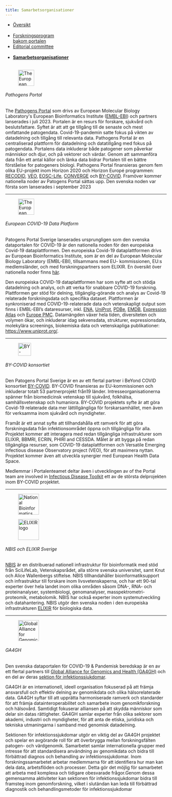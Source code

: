 ```yaml
---
title: Samarbetsorganisationer
---
```


<div class="mb-4">
  <ul class="nav nav-tabs nav-justified">
    <li class="nav-item">
      <a class="nav-link" href="../">Översikt<br><br></a>
    </li>
    <li class="nav-item">
      <a class="nav-link" href="../organisations_and_programs/">Forskningsprogram<br>bakom portalen</a>
    </li>
    <li class="nav-item">
      <a class="nav-link" href="../editorial_committee">Editorial committee<br><br></a>
    </li>
    <li class="nav-item">
      <a class="nav-link active" href="#"><b>Samarbetsorganisationer<br><br></b></a>
    </li>
  </ul>
</div>

<div class="row">
  <div class="col-sm-12 col-md-12 col-lg-3">
    <figure class="figure">
      <img height="50" alt="The European COVID-19 Data Platform logo" src="/img/site_logo/eml_pathogens_logo.svg">
    </figure>
  </div>
  <div class="col-sm-12 col-md-12 col-lg-9">
  <h6>Pathogens Portal</h6>
    <p>The <a href="https://www.pathogensportal.org/" target="_blank">Pathogens Portal</a> som drivs av European Molecular Biology Laboratory's European Bioinformatics Institute (<a href="https://www.ebi.ac.uk/" target="_blank">EMBL-EBI</a>) och partners lanserades i juli 2023. Portalen är en resurs för forskare, sjukvård och beslutsfattare. Syftet är att att ge tillgång till de senaste och mest omfattande patogendata. Covid-19-pandemin satte fokus på vikten av datadelning och tillgång till relevanta data. Pathogens Portal är en centraliserad plattform för datadelning och datatillgång med fokus på patogendata. Portalens  data inkluderar både patogener som påverkar människor och djur, och på vektorer och värdar. Genom att sammanföra data från ett antal källor och länka data bidrar Portalen till en bättre förståelse for patogeners biologi. Pathogens Portal finansieras genom fem olika EU-projekt inom Horizon 2020 och Horizon Europé programmen: <a href="https://recodid.eu/" target="_blank">RECODID</a>, <a href="https://www.veo-europe.eu/" target="_blank">VEO</a>, <a href="https://www.eosc-life.eu/" target="_blank">EOSC-Life</a>, <a href="https://elixir-europe.org/about-us/how-funded/eu-projects/converge" target="_blank">CONVERGE</a> och <a href="https://by-covid.org/" target="_blank">BY-COVID</a>. Framöver kommer nationella noder av Patogens Portal sättas upp. Den svenska noden var första som lanserades i september 2023</p>
  </div>
</div>
<hr class="faded" />

<div class="row mt-3">
  <div class="col-sm-12 col-md-12 col-lg-3">
    <figure class="figure">
      <img height="50" alt="The European COVID-19 Data Platform logo" src="/img/logos/european_covid19dataportal.svg">
    </figure>
  </div>
  <div class="col-sm-12 col-md-12 col-lg-9">
    <h6>European COVID-19 Data Platform</h6>
    <p>Patogens Portal Sverige lanserades ursprungligen som den svenska dataportalen för COVID-19 är den nationella noden för den europeiska Covid-19 dataplattformen. Den europeiska Covid-19 dataplattformen drivs av European Bioinformatics Institute, som är en del av European Molecular Biology Laboratory (EMBL-EBI), tillsammans med EU- kommissionen, EU:s medlemsländer, och med forskningspartners som ELIXIR. En översikt över nationella noder finns <a href="https://covid19dataportal.se/partners/" target="_blank">här</a>.</p>
    <p>Den europeiska COVID-19 dataplattformen har som syfte att och stödja datadelning och analys, och att verka för snabbare COVID-19 forskning. Plattformen ger stöd för delning, tillgänglig-görande och analys av Covid-19 relaterade forskningsdata och specifika dataset. Plattformen är synkroniserad med COVID-19-relaterade data och vetenskapligt output som finns i EMBL-EBI’s dataresurser, inkl. <a href="https://www.ebi.ac.uk/ena/browser/" target="_blank">ENA</a>, <a href="https://www.uniprot.org/" target="_blank">UniProt</a>, <a href="https://www.ebi.ac.uk/pdbe/" target="_blank">PDBe</a>, <a href="https://www.ebi.ac.uk/emdb/" target="_blank">EMDB</a>, <a href="https://www.ebi.ac.uk/gxa/home" target="_blank">Expression Atlas</a> och <a href="https://europepmc.org/" target="_blank">Europe PMC</a>. Datamängden växer hela tiden, diversiteten och volymen ökar, och inkluderar idag sekvensdata, strukturer, expressionsdata, molekylära screenings, biokemiska data och vetenskapliga publikationer: <a href="https://www.uniprot.org/" target="_blank">https://www.uniprot.org/</a>.</p>
  </div>
</div>
<hr class="faded" />

<div class="row mt-4">
  <div class="col-sm-12 col-md-12 col-lg-3">
    <figure class="figure mt-3">
      <img height="40" alt="BY-COVID logo" src="/img/logos/by-covid-logo.svg">
    </figure>
  </div>
  <div class="col-sm-12 col-md-12 col-lg-9">
        <h6>BY-COVID konsortiet</h6>
    <p>Den Patogens Portal Sverige är en av ett flertal partner i BeYond COVID konsortiet <a href="https://by-covid.org/" target="_blank">BY-COVID</a>. BY-COVID finansieras av EU-kommissionen och inkluderar totalt 53 partnerprojekt från19 länder. Intresseorganisationerna spänner från biomedicinsk vetenskap till sjukvård, folkhälsa, samhällsvetenskap och humaniora. BY-COVID projektets syfte är att göra Covid-19 relaterade data mer lättillgängliga för forskarsamhället, men även för verksamma inom sjukvård och myndigheter.</p>
    <p>Framåt är ett annat syfte att tillhandahålla ett ramverk för att göra forskningsdata från infektionsområdet öppna och tillgängliga för alla. Projektet kommer att interagera med redan tillgängliga infrastrukturer som ELIXIR, BBMRI, ECRIN, PHIRI and CESSDA. Målet är att bygga på redan tillgängliga resurser, som COVID-19 dataplattformen och Versatile Emerging infectious disease Observatory project (VEO), för att maximera nyttan. Projektet kommer även att utveckla synergier med European Health Data Space.</p>
    <p>Medlemmar i Portalenteamet deltar även i utvecklingen av of the Portal team are involved in <a href="https://www.infectious-diseases-toolkit.org/" target="_blank">Infectious Disease Toolkit</a> ett av de största delprojekten inom BY-COVID projektet.</p>
  </div>
</div>
<hr class="faded" />

<div class="row mt-4">
  <div class="col-sm-12 col-md-12 col-lg-3 mt-3">
    <figure class="figure me-3">
      <img height="65" alt="National Bioinformatics Infrastructure (NBIS) logo" src="/img/logos/nbislogo-orange-txt.svg">
    </figure>
    <figure class="figure">
      <img height="65" alt="ELIXIR logo" src="/img/logos/elixir-se-logo.png">
    </figure>
  </div>
  <div class="col-sm-12 col-md-12 col-lg-9">
    <h6>NBIS och ELIXIR Sverige</h6>
    <p><a href="https://nbis.se" target="_blank">NBIS</a> är en distribuerad nationell infrastruktur för bioinformatik med stöd från SciLifeLab, Vetenskapsrådet, alla större svenska universitet, samt Knut och Alice Wallenbergs stiftelse. NBIS tillhandahåller bioinformatiksupport och infrastruktur till forskare inom livsvetenskaperna, och har ett 90-tal experter över hela landet inom olika områden såsom DNA-, RNA- och proteinanalyser, systembiologi, genomanalyser, masspektrometri-proteomik, metabolomik. NBIS har också experter inom systemutveckling och datahantering. NBIS utgör den svenska noden i den europeiska infrastrukturen <a href="https://www.elixir-europe.org/" target="_blank">ELIXIR</a> för biologiska data.</a>
  </div>
</div>
<hr class="faded" />

<div class="row mt-4">
  <div class="col-sm-12 col-md-12 col-lg-3 mt-3">
    <figure class="figure">
      <img height="65" alt="Global Alliance for Genomics & Health logo" src="/img/logos/ga4gh_logo.png">
    </figure>
  </div>
  <div class="col-sm-12 col-md-12 col-lg-9">
      <h6>GA4GH</h6>
    <p>Den svenska dataportalen för COVID-19 & Pandemisk beredskap är en av ett flertal partners till <a href="https://www.ga4gh.org/" target="_blank">Global Alliance for Genomics and Health (GA4GH)</a> och en del av deras <a href="https://www.ga4gh.org/what-we-do/communities-of-interest/" target="_blank">sektion för infektionssjukdomar</a>.</p>
    <p>GA4GH är en internationell, ideell organisation fokuserad på att främja ansvarsfull och effektiv delning av genomikdata och olika hälsorelaterade data. GA4GH syftar till att upprätta harmoniserade ramverk och standarder för att främja datainteroperabilitet och samarbete inom genomikforskning och hälsovård. Samtidigt fokuserar alliansen på att skydda människor som delar sin datas rättigheter. GA4GH samlar experter från olika sektorer som akademi, industri och myndigheter, för att anta de etiska, juridiska och tekniska utmaningarna i samband med genomisk datadelning.</p>
    <p>Sektionen för infektionssjukdomar utgör en viktig del av GA4GH projektet och spelar en avgörande roll för att överbrygga mellan forskningsfälten patogen- och värdgenomik. Samarbetet samlar internationella grupper med intresse för att standardisera användning av genomikdata och bidra till förbättrad diagnos och behandling av infektionssjukdomar. Inom forskningssamarbetet arbetar medlemmarna för att identifiera hur man kan dela data, arbetsflöden och processer.  Detta gör det möjlig för samarbetet att arbeta med komplexa och tidigare obesvarade frågor.Genom dessa gemensamma aktiviteter kan sektionen för infektionssjukdomar bidra till framsteg inom genomforskning, vilket i slutändan kan leda till förbättrad diagnostik och behandlingsmetoder för infektionssjukdomar</p>
  </div>
</div>
